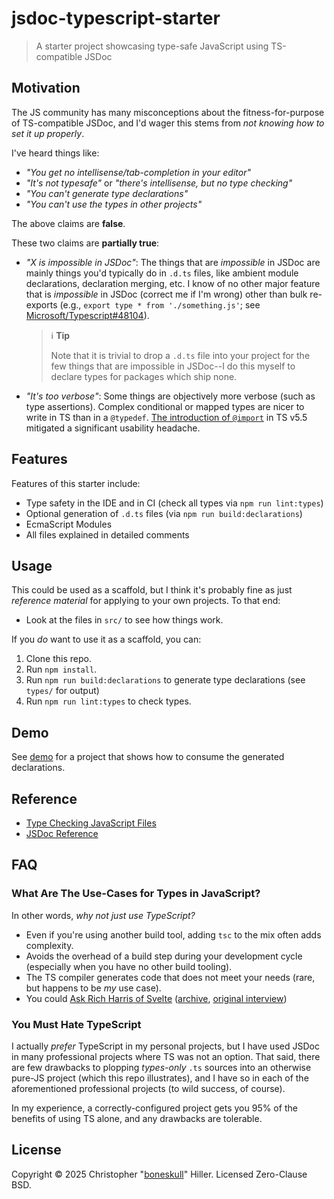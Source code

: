 # jsdoc-typescript-starter

> A starter project showcasing type-safe JavaScript using TS-compatible JSDoc

## Motivation

The JS community has many misconceptions about the fitness-for-purpose of TS-compatible JSDoc, and I'd wager this stems from _not knowing how to set it up properly_.

I've heard things like:

- _"You get no intellisense/tab-completion in your editor"_
- _"It's not typesafe"_ or _"there's intellisense, but no type checking"_
- _"You can't generate type declarations"_
- _"You can't use the types in other projects"_

The above claims are **false**.

These two claims are **partially true**:

- _"X is impossible in JSDoc"_: The things that are _impossible_ in JSDoc are mainly things you'd typically do in `.d.ts` files, like ambient module declarations, declaration merging, etc. I know of no other major feature that is _impossible_ in JSDoc (correct me if I'm wrong) other than bulk re-exports (e.g., `export type * from './something.js'`; see [Microsoft/Typescript#48104](https://github.com/microsoft/TypeScript/issues/48104)).

  > ℹ️ **Tip**
  >
  > Note that it is trivial to drop a `.d.ts` file into your project for the few things that are impossible in JSDoc--I do this myself to declare types for packages which ship none.

- _"It's too verbose"_: Some things are objectively more verbose (such as type assertions). Complex conditional or mapped types are nicer to write in TS than in a `@typedef`. [The introduction of `@import`](https://www.typescriptlang.org/docs/handbook/release-notes/typescript-5-5.html#the-jsdoc-import-tag) in TS v5.5 mitigated a significant usability headache.

## Features

Features of this starter include:

- Type safety in the IDE and in CI (check all types via `npm run lint:types`)
- Optional generation of `.d.ts` files (via `npm run build:declarations`)
- EcmaScript Modules
- All files explained in detailed comments

## Usage

This could be used as a scaffold, but I think it's probably fine as just _reference material_ for applying to your own projects. To that end:

- Look at the files in `src/` to see how things work.

If you _do_ want to use it as a scaffold, you can:

1. Clone this repo.
2. Run `npm install`.
3. Run `npm run build:declarations` to generate type declarations (see `types/` for output)
4. Run `npm run lint:types` to check types.

## Demo

See [demo](./demo) for a project that shows how to consume the generated declarations.

## Reference

- [Type Checking JavaScript Files](https://www.typescriptlang.org/docs/handbook/type-checking-javascript-files.html)
- [JSDoc Reference](https://www.typescriptlang.org/docs/handbook/jsdoc-supported-types.html)

## FAQ

### What Are The Use-Cases for Types in JavaScript?

In other words, _why not just use TypeScript?_

- Even if you're using another build tool, adding `tsc` to the mix often adds complexity.
- Avoids the overhead of a build step during your development cycle (especially when you have no other build tooling).
- The TS compiler generates code that does not meet your needs (rare, but happens to be _my_ use case).
- You could [Ask Rich Harris of Svelte](https://devclass.com/2023/05/11/typescript-is-not-worth-it-for-developing-libraries-says-svelte-author-as-team-switches-to-javascript-and-jsdoc/) ([archive](https://web.archive.org/web/20230520034247/https://devclass.com/2023/05/11/typescript-is-not-worth-it-for-developing-libraries-says-svelte-author-as-team-switches-to-javascript-and-jsdoc/), [original interview](https://www.youtube.com/watch?v=MJHO6FSioPI&feature=youtu.be))

### You Must Hate TypeScript

I actually _prefer_ TypeScript in my personal projects, but I have used JSDoc in many professional projects where TS was not an option. That said, there are few drawbacks to plopping _types-only_ `.ts` sources into an otherwise pure-JS project (which this repo illustrates), and I have so in each of the aforementioned professional projects (to wild success, of course).

In my experience, a correctly-configured project gets you 95% of the benefits of using TS alone, and any drawbacks are tolerable.

## License

Copyright © 2025 Christopher "[boneskull](https://github.com/boneskull)" Hiller. Licensed Zero-Clause BSD.
